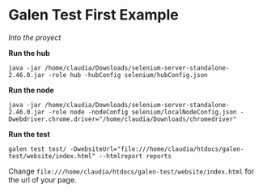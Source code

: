 # Galen Test First Example

*Into the proyect*

**Run the hub**

```java -jar /home/claudia/Downloads/selenium-server-standalone-2.46.0.jar -role hub -hubConfig selenium/hubConfig.json```

**Run the node**

```java -jar /home/claudia/Downloads/selenium-server-standalone-2.46.0.jar -role node -nodeConfig selenium/localNodeConfig.json -Dwebdriver.chrome.driver="/home/claudia/Downloads/chromedriver"```

**Run the test**

```galen test test/ -DwebsiteUrl="file:///home/claudia/htdocs/galen-test/website/index.html" --htmlreport reports```

Change ```file:///home/claudia/htdocs/galen-test/website/index.html``` for the url of your page.
